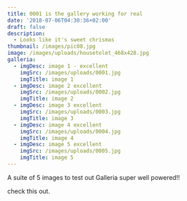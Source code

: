 ```yaml
---
title: 0001 is the gallery working for real
date: '2018-07-06T04:30:36+02:00'
draft: false
description:
  - Looks like it's sweet chrismas
thumbnail: /images/pic08.jpg
image: /images/uploads/housetolet_468x428.jpg
galleria:
  - imgDesc: image 1 - excellent
    imgSrc: /images/uploads/0001.jpg
    imgTitle: image 1
  - imgDesc: image 2 excellent
    imgSrc: /images/uploads/0002.jpg
    imgTitle: image 2
  - imgDesc: image 3 excellent
    imgSrc: /images/uploads/0003.jpg
    imgTitle: image 3
  - imgDesc: image 4 excellent
    imgSrc: /images/uploads/0004.jpg
    imgTitle: image 4
  - imgDesc: image 5 excellent
    imgSrc: /images/uploads/0005.jpg
    imgTitle: image 5
---
```


A suite of 5 images to test out Galleria super well powered!!

check this out.
